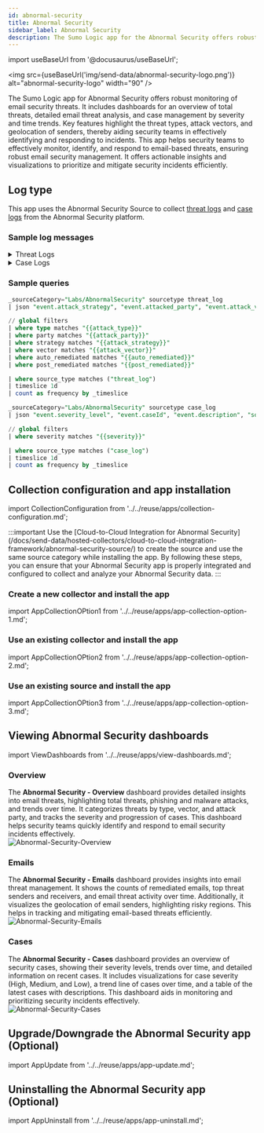 ```yaml
---
id: abnormal-security
title: Abnormal Security
sidebar_label: Abnormal Security
description: The Sumo Logic app for the Abnormal Security offers robust monitoring of email security threats.
---
```


import useBaseUrl from '@docusaurus/useBaseUrl';

<img src={useBaseUrl('img/send-data/abnormal-security-logo.png')} alt="abnormal-security-logo" width="90" />

The Sumo Logic app for Abnormal Security offers robust monitoring of email security threats. It includes dashboards for an overview of total threats, detailed email threat analysis, and case management by severity and time trends. Key features highlight the threat types, attack vectors, and geolocation of senders, thereby aiding security teams in effectively identifying and responding to incidents. This app helps security teams to effectively monitor, identify, and respond to email-based threats, ensuring robust email security management. It offers actionable insights and visualizations to prioritize and mitigate security incidents efficiently.

## Log type

This app uses the Abnormal Security Source to collect [threat logs](https://app.swaggerhub.com/apis-docs/abnormal-security/abx/1.4.1#/Threats/get_threats__threatId_) and [case logs](https://app.swaggerhub.com/apis-docs/abnormal-security/abx/1.4.1#/Cases/get_cases) from the Abnormal Security platform.

### Sample log messages

<details>
<summary>Threat Logs</summary>

```json 
{
    "abxMessageId": -569518315069455395,
    "abxPortalUrl": "https://portal.abnormalsecurity.com/home/threat-center/remediation-history/-569518315069455395",
    "attachmentCount": 0,
    "attachmentNames": [],
    "attackStrategy": "Unknown Sender",
    "attackType": "Phishing: Credential",
    "attackVector": "Link",
    "attackedParty": "Employee (Other)",
    "autoRemediated": false,
    "fromAddress": "info@emails.buzzfeed.com",
    "fromName": "tasty",
    "impersonatedParty": "None / Others",
    "internetMessageId": "<91.AF.47440.222B2646@hg.mta2vrest.cc.prd.sparkpost>",
    "isRead": false,
    "postRemediated": false,
    "receivedTime": "2023-05-15T22:29:01Z",
    "recipientAddress": "aletheato@abnormalpartner.com",
    "remediationStatus": "Marked Safe",
    "remediationTimestamp": "2023-05-31T07:53:25.319365Z",
    "sentTime": "2023-05-15T22:28:50Z",
    "subject": "An Alternative To Avocado Toast",
    "threatId": "882c2ea0-5e31-59d8-080f-cb885ba11972",
    "toAddresses": [
        "aletheato@abnormalpartner.com"
    ],
    "ccEmails": [],
    "replyToEmails": [
        "newsletters@buzzfeed.com"
    ],
    "returnPath": "bounces+aletheatoh=abnormalpartner.com@emails.buzzfeed.com",
    "senderDomain": "emails.buzzfeed.com",
    "senderIpAddress": null,
    "summaryInsights": [
        "Invisible characters found in Email",
        "Suspicious Link",
        "Unusual Sender",
        "Unusual Sender Domain",
        "Unusual Reply To"
    ],
    "urlCount": 39,
    "urls": [
        "https://e.emails.tasty.co/c2/1446:645d40c949dbfe2c590e61d3"
    ]
}
```
</details>

<details>
<summary>Case Logs</summary>

```json
 {
    "cases": [
        {
            "caseId": 1063272,
            "description": "Account Compromised",
            "severity_level": "HIGH",
            "last_modified": "2022-09-06T23:13:58Z"
        }
    ],
    "pageNumber": 1,
    "total": 1
}
```
</details>

### Sample queries

```sql title="Threats Over Time"
_sourceCategory="Labs/AbnormalSecurity" sourcetype threat_log
| json "event.attack_strategy", "event.attacked_party", "event.attack_vector", "event.attack_type", "sourcetype", "event.auto_remediated", "event.post_remediated" as strategy, party, vector, type, source_type, auto_remediated, post_remediated nodrop

// global filters
| where type matches "{{attack_type}}"
| where party matches "{{attack_party}}"
| where strategy matches "{{attack_strategy}}"
| where vector matches "{{attack_vector}}"
| where auto_remediated matches "{{auto_remediated}}"
| where post_remediated matches "{{post_remediated}}"

| where source_type matches ("threat_log")
| timeslice 1d
| count as frequency by _timeslice
```

```sql title="Cases Over Time"
_sourceCategory="Labs/AbnormalSecurity" sourcetype case_log
| json "event.severity_level", "event.caseId", "event.description", "sourcetype" as severity, case_id, description, source_type nodrop

// global filters
| where severity matches "{{severity}}"

| where source_type matches ("case_log")
| timeslice 1d
| count as frequency by _timeslice

```

## Collection configuration and app installation

import CollectionConfiguration from '../../reuse/apps/collection-configuration.md';

<CollectionConfiguration/>
:::important
Use the [Cloud-to-Cloud Integration for Abnormal Security](/docs/send-data/hosted-collectors/cloud-to-cloud-integration-framework/abnormal-security-source/) to create the source and use the same source category while installing the app. By following these steps, you can ensure that your Abnormal Security app is properly integrated and configured to collect and analyze your Abnormal Security data.
:::

### Create a new collector and install the app

import AppCollectionOPtion1 from '../../reuse/apps/app-collection-option-1.md';

<AppCollectionOPtion1/>

### Use an existing collector and install the app

import AppCollectionOPtion2 from '../../reuse/apps/app-collection-option-2.md';

<AppCollectionOPtion2/>

### Use an existing source and install the app

import AppCollectionOPtion3 from '../../reuse/apps/app-collection-option-3.md';

<AppCollectionOPtion3/>

## Viewing Abnormal Security dashboards​

import ViewDashboards from '../../reuse/apps/view-dashboards.md';

<ViewDashboards/>

### Overview

The **Abnormal Security - Overview** dashboard provides detailed insights into email threats, highlighting total threats, phishing and malware attacks, and trends over time. It categorizes threats by type, vector, and attack party, and tracks the severity and progression of cases. This dashboard helps security teams quickly identify and respond to email security incidents effectively.<br/><img src='https://sumologic-app-data-v2.s3.amazonaws.com/dashboards/Abnormal-Security/Abnormal-Security-Overview.png' alt="Abnormal-Security-Overview" />

### Emails

The **Abnormal Security - Emails** dashboard provides insights into email threat management. It shows the counts of remediated emails, top threat senders and receivers, and email threat activity over time. Additionally, it visualizes the geolocation of email senders, highlighting risky regions. This helps in tracking and mitigating email-based threats efficiently.<br/><img src='https://sumologic-app-data-v2.s3.amazonaws.com/dashboards/Abnormal-Security/Abnormal-Security-Emails.png' alt="Abnormal-Security-Emails" />

### Cases

The **Abnormal Security - Cases** dashboard provides an overview of security cases, showing their severity levels, trends over time, and detailed information on recent cases. It includes visualizations for case severity (High, Medium, and Low), a trend line of cases over time, and a table of the latest cases with descriptions. This dashboard aids in monitoring and prioritizing security incidents effectively.<br/><img src='https://sumologic-app-data-v2.s3.amazonaws.com/dashboards/Abnormal-Security/Abnormal-Security-Cases.png' alt="Abnormal-Security-Cases" />

## Upgrade/Downgrade the Abnormal Security app (Optional)

import AppUpdate from '../../reuse/apps/app-update.md';

<AppUpdate/>

## Uninstalling the Abnormal Security app (Optional)

import AppUninstall from '../../reuse/apps/app-uninstall.md';

<AppUninstall/>